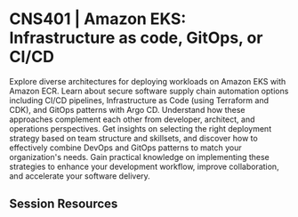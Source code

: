# CNS401 | Amazon EKS: Infrastructure as code, GitOps, or CI/CD 

Explore diverse architectures for deploying workloads on Amazon EKS with Amazon ECR. Learn about secure software supply chain automation options including CI/CD pipelines, Infrastructure as Code (using Terraform and CDK), and GitOps patterns with Argo CD. Understand how these approaches complement each other from developer, architect, and operations perspectives. Get insights on selecting the right deployment strategy based on team structure and skillsets, and discover how to effectively combine DevOps and GitOps patterns to match your organization's needs. Gain practical knowledge on implementing these strategies to enhance your development workflow, improve collaboration, and accelerate your software delivery.

## Session Resources
